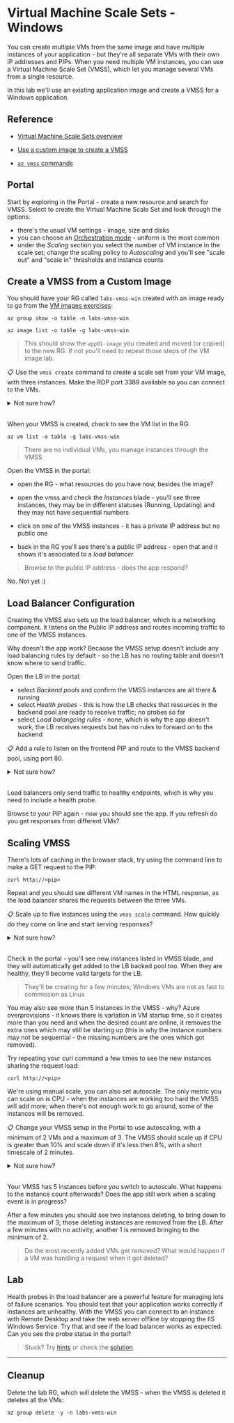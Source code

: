 # Virtual Machine Scale Sets - Windows

You can create multiple VMs from the same image and have multiple instances of your application - but they're all separate VMs with their own IP addresses and PIPs. When you need multiple VM instances, you can use a Virtual Machine Scale Set (VMSS), which let you manage several VMs from a single resource.

In this lab we'll use an existing application image and create a VMSS for a Windows application.

## Reference 

- [Virtual Machine Scale Sets overview](https://learn.microsoft.com/en-gb/azure/virtual-machine-scale-sets/overview)

- [Use a custom image to create a VMSS](https://learn.microsoft.com/en-gb/azure/virtual-machine-scale-sets/tutorial-use-custom-image-cli)

- [`az vmss` commands](https://learn.microsoft.com/en-us/cli/azure/vmss?view=azure-cli-latest)

## Portal

Start by exploring in the Portal - create a new resource and search for VMSS. Select to create the Virtual Machine Scale Set and look through the options:

- there's the usual VM settings - image, size and disks
- you can choose an [Orchestration mode](https://learn.microsoft.com/en-gb/azure/virtual-machine-scale-sets/virtual-machine-scale-sets-orchestration-modes) - uniform is the most common
- under the _Scaling_ section you select the number of VM instance in the scale set; change the scaling policy to _Autoscaling_ and you'll see "scale out" and "scale in" thresholds and instance counts


## Create a VMSS from a Custom Image

You should have your RG called `labs-vmss-win` created with an image ready to go from the [VM images exercises](/labs/vm-image/README.md):

```
az group show -o table -n labs-vmss-win

az image list -o table -g labs-vmss-win
```

> This should show the `app01-image` you created and moved (or copied) to the new RG. If not you'll need to repeat those steps of the VM image lab.

📋 Use the `vmss create` command to create a scale set from your VM image, with three instances. Make the RDP port 3389 available so you can connect to the VMs.

<details>
  <summary>Not sure how?</summary>

Check the command help:

```
az vmss create --help
```

You need to specify the VM SKU, instance count, backend port, image and admin credentials:

```
# choose your own VM size and location:
az vmss create -n vmss-app01 -g labs-vmss-win --vm-sku Standard_D2s_v5 --instance-count 3 --backend-port 3389 --image app01-image --admin-username labs --admin-password '<strong-password>' -l westeurope
```

</details><br/>

When your VMSS is created, check to see the VM list in the RG:

```
az vm list -o table -g labs-vmss-win 
```

> There are no individual VMs, you manage instances through the VMSS

Open the VMSS in the portal:

- open the RG - what resources do you have now, besides the image?

- open the vmss and check the _Instances_ blade - you'll see three instances, they may be in different statuses (Running, Updating) and they may not have sequential numbers

- click on one of the VMSS instances - it has a private IP address but no public one

- back in the RG you'll see there's a public IP address - open that and it shows it's associated to a _load balancer_

> Browse to the public IP address - does the app respond?

No. Not yet :)

## Load Balancer Configuration

Creating the VMSS also sets up the load balancer, which is a networking component. It listens on the Public IP address and routes incoming traffic to one of the VMSS instances.

Why doesn't the app work? Because the VMSS setup doesn't include any load balancing rules by default - so the LB has no routing table and doesn't know where to send traffic.

Open the LB in the portal:

- select _Backend pools_ and confirm the VMSS instances are all there & running
- select _Health probes_ - this is how the LB checks that resources in the backend pool are ready to receive traffic; no probes so far
- select _Load balangcing rules_ - none, which is why the app doesn't work, the LB receives requests but has no rules to forward on to the backend

📋 Add a rule to listen on the frontend PIP and route to the VMSS backend pool, using port 80.

<details>
  <summary>Not sure how?</summary>

Click to add a load balancing rule, and give it any name. Then:

- select the PIP for the frontend
- select the VMSS for the backend pool
- enter `80` for the port and the backend port
- you'll also need to add a health probe - choose the HTTP type

</details><br/>

Load balancers only send traffic to healthy endpoints, which is why you need to include a health probe. 

Browse to your PIP again - now you should see the app. If you refresh do you get responses from different VMs?

## Scaling VMSS

There's lots of caching in the browser stack, try using the command line to make a GET request to the PIP:

```
curl http://<pip>
```

Repeat and you should see different VM names in the HTML response, as the load balancer shares the requests between the three VMs. 

📋 Scale up to five instances using the `vmss scale` command. How quickly do they come on line and start serving responses?

<details>
  <summary>Not sure how?</summary>

Check the help text and you'll see it's a pretty simple command - you just set the desired capacity:

```
az vmss scale -g labs-vmss-win -n vmss-app01 --new-capacity 5
```

</details><br/>

Check in the portal - you'll see new instances listed in VMSS blade, and they will automatically get added to the LB backed pool too. When they are healthy, they'll become valid targets for the LB.

> They'll be creating for a few minutes; Windows VMs are not as fast to commission as Linux

You may also see more than 5 instances in the VMSS - why? Azure overprovisions - it knows there is variation in VM startup time, so it creates more than you need and when the desired count are online, it removes the extra ones which may still be starting up (this is why the instance numbers may not be sequential - the missing numbers are the ones which got removed).

Try repeating your curl command a few times to see the new instances sharing the request load:

```
curl http://<pip>
```

We're using manual scale, you can also set autoscale. The only metric you can scale on is CPU - when the instances are working too hard the VMSS will add more; when there's not enough work to go around, some of the instances will be removed.

📋 Change your VMSS setup in the Portal to use autoscaling, with a minimum of 2 VMs and a maximum of 3. The VMSS should scale up if CPU is greater than 10% and scale down if it's less then 8%, with a short timescale of 2 minutes.

<details>
  <summary>Not sure how?</summary>

- open the vmss in the portal and the _Scaling_ blade
- switch to _Custom autoscale_ 
- select _Scale based on a metric_
- set minimum 2, max 3, default 2
- add a rule to scale out - increase by one instance if avg cpu > 10%
- add a rule to scale in - decrease by two instances if avg cpu > 8%
- use a 2 minute timescales to see changes quickly

</details><br/>

Your VMSS has 5 instances before you switch to autoscale. What happens to the instance count afterwards? Does the app still work when a scaling event is in progress?

After a few minutes you should see two instances deleting, to bring down to the maximum of 3; those deleting instances are removed from the LB. After a few minutes with no activity, another 1 is removed bringing to the minimum of 2.

> Do the most recently added VMs get removed? What would happen if a VM was handling a request when it got deleted?

## Lab 
 
Health probes in the load balancer are a powerful feature for managing lots of failure scenarios. You should test that your application works correctly if instances are unhealthy. With the VMSS you can connect to an instance with Remote Desktop and take the web server offline by stopping the IIS Windows Service. Try that and see if the load balancer works as expected. Can you see the probe status in the portal?

> Stuck? Try [hints](hints.md) or check the [solution](solution.md).

___

## Cleanup

Delete the lab RG, which will delete the VMSS  - when the VMSS is deleted it deletes all the VMs:

```
az group delete -y -n labs-vmss-win
```